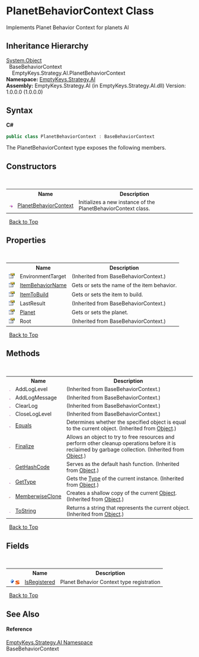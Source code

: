 # PlanetBehaviorContext Class
 

Implements Planet Behavior Context for planets AI


## Inheritance Hierarchy
<a href="http://msdn2.microsoft.com/en-us/library/e5kfa45b" target="_blank">System.Object</a><br />&nbsp;&nbsp;BaseBehaviorContext<br />&nbsp;&nbsp;&nbsp;&nbsp;EmptyKeys.Strategy.AI.PlanetBehaviorContext<br />
**Namespace:**&nbsp;<a href="N_EmptyKeys_Strategy_AI">EmptyKeys.Strategy.AI</a><br />**Assembly:**&nbsp;EmptyKeys.Strategy.AI (in EmptyKeys.Strategy.AI.dll) Version: 1.0.0.0 (1.0.0.0)

## Syntax

**C#**<br />
``` C#
public class PlanetBehaviorContext : BaseBehaviorContext
```

The PlanetBehaviorContext type exposes the following members.


## Constructors
&nbsp;<table><tr><th></th><th>Name</th><th>Description</th></tr><tr><td>![Public method](media/pubmethod.gif "Public method")</td><td><a href="M_EmptyKeys_Strategy_AI_PlanetBehaviorContext__ctor">PlanetBehaviorContext</a></td><td>
Initializes a new instance of the PlanetBehaviorContext class.</td></tr></table>&nbsp;
<a href="#planetbehaviorcontext-class">Back to Top</a>

## Properties
&nbsp;<table><tr><th></th><th>Name</th><th>Description</th></tr><tr><td>![Public property](media/pubproperty.gif "Public property")</td><td>EnvironmentTarget</td><td> (Inherited from BaseBehaviorContext.)</td></tr><tr><td>![Public property](media/pubproperty.gif "Public property")</td><td><a href="P_EmptyKeys_Strategy_AI_PlanetBehaviorContext_ItemBehaviorName">ItemBehaviorName</a></td><td>
Gets or sets the name of the item behavior.</td></tr><tr><td>![Public property](media/pubproperty.gif "Public property")</td><td><a href="P_EmptyKeys_Strategy_AI_PlanetBehaviorContext_ItemToBuild">ItemToBuild</a></td><td>
Gets or sets the item to build.</td></tr><tr><td>![Public property](media/pubproperty.gif "Public property")</td><td>LastResult</td><td> (Inherited from BaseBehaviorContext.)</td></tr><tr><td>![Public property](media/pubproperty.gif "Public property")</td><td><a href="P_EmptyKeys_Strategy_AI_PlanetBehaviorContext_Planet">Planet</a></td><td>
Gets or sets the planet.</td></tr><tr><td>![Public property](media/pubproperty.gif "Public property")</td><td>Root</td><td> (Inherited from BaseBehaviorContext.)</td></tr></table>&nbsp;
<a href="#planetbehaviorcontext-class">Back to Top</a>

## Methods
&nbsp;<table><tr><th></th><th>Name</th><th>Description</th></tr><tr><td>![Public method](media/pubmethod.gif "Public method")</td><td>AddLogLevel</td><td> (Inherited from BaseBehaviorContext.)</td></tr><tr><td>![Public method](media/pubmethod.gif "Public method")</td><td>AddLogMessage</td><td> (Inherited from BaseBehaviorContext.)</td></tr><tr><td>![Public method](media/pubmethod.gif "Public method")</td><td>ClearLog</td><td> (Inherited from BaseBehaviorContext.)</td></tr><tr><td>![Public method](media/pubmethod.gif "Public method")</td><td>CloseLogLevel</td><td> (Inherited from BaseBehaviorContext.)</td></tr><tr><td>![Public method](media/pubmethod.gif "Public method")</td><td><a href="http://msdn2.microsoft.com/en-us/library/bsc2ak47" target="_blank">Equals</a></td><td>
Determines whether the specified object is equal to the current object.
 (Inherited from <a href="http://msdn2.microsoft.com/en-us/library/e5kfa45b" target="_blank">Object</a>.)</td></tr><tr><td>![Protected method](media/protmethod.gif "Protected method")</td><td><a href="http://msdn2.microsoft.com/en-us/library/4k87zsw7" target="_blank">Finalize</a></td><td>
Allows an object to try to free resources and perform other cleanup operations before it is reclaimed by garbage collection.
 (Inherited from <a href="http://msdn2.microsoft.com/en-us/library/e5kfa45b" target="_blank">Object</a>.)</td></tr><tr><td>![Public method](media/pubmethod.gif "Public method")</td><td><a href="http://msdn2.microsoft.com/en-us/library/zdee4b3y" target="_blank">GetHashCode</a></td><td>
Serves as the default hash function.
 (Inherited from <a href="http://msdn2.microsoft.com/en-us/library/e5kfa45b" target="_blank">Object</a>.)</td></tr><tr><td>![Public method](media/pubmethod.gif "Public method")</td><td><a href="http://msdn2.microsoft.com/en-us/library/dfwy45w9" target="_blank">GetType</a></td><td>
Gets the <a href="http://msdn2.microsoft.com/en-us/library/42892f65" target="_blank">Type</a> of the current instance.
 (Inherited from <a href="http://msdn2.microsoft.com/en-us/library/e5kfa45b" target="_blank">Object</a>.)</td></tr><tr><td>![Protected method](media/protmethod.gif "Protected method")</td><td><a href="http://msdn2.microsoft.com/en-us/library/57ctke0a" target="_blank">MemberwiseClone</a></td><td>
Creates a shallow copy of the current <a href="http://msdn2.microsoft.com/en-us/library/e5kfa45b" target="_blank">Object</a>.
 (Inherited from <a href="http://msdn2.microsoft.com/en-us/library/e5kfa45b" target="_blank">Object</a>.)</td></tr><tr><td>![Public method](media/pubmethod.gif "Public method")</td><td><a href="http://msdn2.microsoft.com/en-us/library/7bxwbwt2" target="_blank">ToString</a></td><td>
Returns a string that represents the current object.
 (Inherited from <a href="http://msdn2.microsoft.com/en-us/library/e5kfa45b" target="_blank">Object</a>.)</td></tr></table>&nbsp;
<a href="#planetbehaviorcontext-class">Back to Top</a>

## Fields
&nbsp;<table><tr><th></th><th>Name</th><th>Description</th></tr><tr><td>![Public field](media/pubfield.gif "Public field")![Static member](media/static.gif "Static member")</td><td><a href="F_EmptyKeys_Strategy_AI_PlanetBehaviorContext_IsRegistered">IsRegistered</a></td><td>
Planet Behavior Context type registration</td></tr></table>&nbsp;
<a href="#planetbehaviorcontext-class">Back to Top</a>

## See Also


#### Reference
<a href="N_EmptyKeys_Strategy_AI">EmptyKeys.Strategy.AI Namespace</a><br />BaseBehaviorContext<br />
